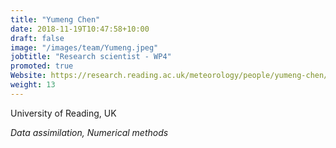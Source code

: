 ```yaml
---
title: "Yumeng Chen"
date: 2018-11-19T10:47:58+10:00
draft: false
image: "/images/team/Yumeng.jpeg"
jobtitle: "Research scientist - WP4"
promoted: true
Website: https://research.reading.ac.uk/meteorology/people/yumeng-chen/
weight: 13
---
```


University of Reading, UK

*Data assimilation, Numerical methods*
